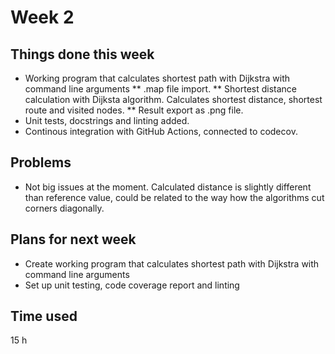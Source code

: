 # Week 2
## Things done this week
* Working program that calculates shortest path with Dijkstra with command line arguments
** .map file import.
** Shortest distance calculation with Dijksta algorithm. Calculates shortest distance, shortest route and visited nodes.
** Result export as .png file.
* Unit tests, docstrings and linting added.
* Continous integration with GitHub Actions, connected to codecov.

## Problems
* Not big issues at the moment. Calculated distance is slightly different than reference value, could be related to the way how the algorithms cut corners diagonally.

## Plans for next week
* Create working program that calculates shortest path with Dijkstra with command line arguments 
* Set up unit testing, code coverage report and linting

## Time used
15 h
